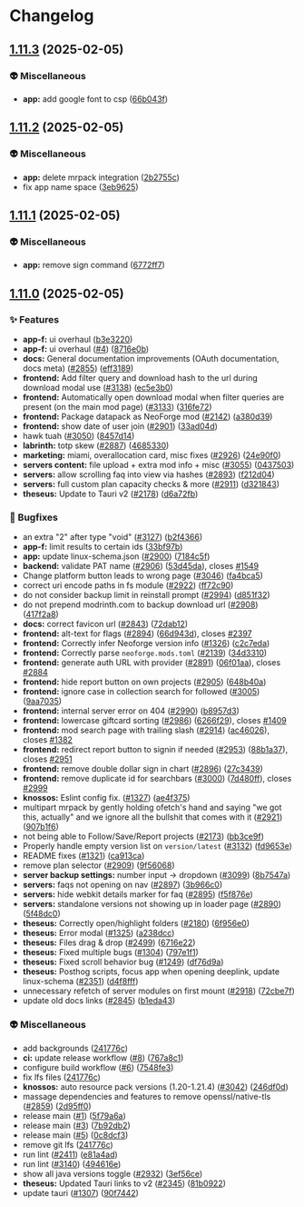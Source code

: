 # Changelog

## [1.11.3](https://github.com/marcusk-studio/hippolytus/compare/apps-v1.11.2...apps-v1.11.3) (2025-02-05)


### 👽 Miscellaneous

* **app:** add google font to csp ([66b043f](https://github.com/marcusk-studio/hippolytus/commit/66b043fdde0bfb009a99df36928b1ac4676df16f))

## [1.11.2](https://github.com/marcusk-studio/hippolytus/compare/apps-v1.11.1...apps-v1.11.2) (2025-02-05)


### 👽 Miscellaneous

* **app:** delete mrpack integration ([2b2755c](https://github.com/marcusk-studio/hippolytus/commit/2b2755c5b272800ceeffe5a047e3553ea7ea14b6))
* fix app name space ([3eb9625](https://github.com/marcusk-studio/hippolytus/commit/3eb96254db3af3e1c3413f97be4e7090bd0821df))

## [1.11.1](https://github.com/marcusk-studio/hippolytus/compare/apps-v1.11.0...apps-v1.11.1) (2025-02-05)


### 👽 Miscellaneous

* **app:** remove sign command ([6772ff7](https://github.com/marcusk-studio/hippolytus/commit/6772ff7c492dd724930cfb4b47fbdf8db7abc995))

## [1.11.0](https://github.com/marcusk-studio/hippolytus/compare/apps-v1.10.0...apps-v1.11.0) (2025-02-05)


### ✨ Features

* **app-f:** ui overhaul ([b3e3220](https://github.com/marcusk-studio/hippolytus/commit/b3e32207042edd1d2c4015a198d7fca21fe64918))
* **app-f:** ui overhaul ([#4](https://github.com/marcusk-studio/hippolytus/issues/4)) ([8716e0b](https://github.com/marcusk-studio/hippolytus/commit/8716e0b7a1e7974679ebaff50e4ae19b3e3bc24d))
* **docs:** General documentation improvements (OAuth documentation, docs meta) ([#2855](https://github.com/marcusk-studio/hippolytus/issues/2855)) ([eff3189](https://github.com/marcusk-studio/hippolytus/commit/eff3189ded12ad91197702bc71c373a7ee3bcc7e))
* **frontend:** Add filter query and download hash to the url during download modal use ([#3138](https://github.com/marcusk-studio/hippolytus/issues/3138)) ([ec5e3b0](https://github.com/marcusk-studio/hippolytus/commit/ec5e3b005097b9c24276a4aa4edf225a9dec0e17))
* **frontend:** Automatically open download modal when filter queries are present (on the main mod page) ([#3133](https://github.com/marcusk-studio/hippolytus/issues/3133)) ([316fe72](https://github.com/marcusk-studio/hippolytus/commit/316fe72ea521adc0b516fe8464287411bae0cb4b))
* **frontend:** Package datapack as NeoForge mod ([#2142](https://github.com/marcusk-studio/hippolytus/issues/2142)) ([a380d39](https://github.com/marcusk-studio/hippolytus/commit/a380d39865bc905636f2356411aa47be1be89d47))
* **frontend:** show date of user join ([#2901](https://github.com/marcusk-studio/hippolytus/issues/2901)) ([33ad04d](https://github.com/marcusk-studio/hippolytus/commit/33ad04d03680aa86287cd0655cd2f157e8985676))
* hawk tuah ([#3050](https://github.com/marcusk-studio/hippolytus/issues/3050)) ([8457d14](https://github.com/marcusk-studio/hippolytus/commit/8457d1484b6ed9a16f70673c6c28414e68cb5e8a))
* **labrinth:** totp skew ([#2887](https://github.com/marcusk-studio/hippolytus/issues/2887)) ([4685330](https://github.com/marcusk-studio/hippolytus/commit/4685330eaf71991fabbb135b0817dbd4a36238b1))
* **marketing:** miami, overallocation card, misc fixes ([#2926](https://github.com/marcusk-studio/hippolytus/issues/2926)) ([24e90f0](https://github.com/marcusk-studio/hippolytus/commit/24e90f0a540c98270b9473ba99a25af66600eb03))
* **servers content:** file upload + extra mod info + misc ([#3055](https://github.com/marcusk-studio/hippolytus/issues/3055)) ([0437503](https://github.com/marcusk-studio/hippolytus/commit/0437503b752e43aa34a25daa0ff9903a59e1602f))
* **servers:** allow scrolling faq into view via hashes ([#2893](https://github.com/marcusk-studio/hippolytus/issues/2893)) ([f212d04](https://github.com/marcusk-studio/hippolytus/commit/f212d0426102e8cec646bd381bc058864184e611))
* **servers:** full custom plan capacity checks & more ([#2911](https://github.com/marcusk-studio/hippolytus/issues/2911)) ([d321843](https://github.com/marcusk-studio/hippolytus/commit/d321843c02c8accb63886d5d86be1bb085209484))
* **theseus:** Update to Tauri v2 ([#2178](https://github.com/marcusk-studio/hippolytus/issues/2178)) ([d6a72fb](https://github.com/marcusk-studio/hippolytus/commit/d6a72fbfc4613a45acaa38e0e73da9bcc455e87a))


### 🐛 Bugfixes

* an extra "2" after type "void" ([#3127](https://github.com/marcusk-studio/hippolytus/issues/3127)) ([b2f4366](https://github.com/marcusk-studio/hippolytus/commit/b2f4366415d832bc0e491bc45e9419804fa19a48))
* **app-f:** limit results to certain ids ([33bf97b](https://github.com/marcusk-studio/hippolytus/commit/33bf97bbe370ee1501db6c815e9ce0a635bc5303))
* **app:** update linux-schema.json ([#2900](https://github.com/marcusk-studio/hippolytus/issues/2900)) ([7184c5f](https://github.com/marcusk-studio/hippolytus/commit/7184c5f5c7a5346c2581f3650024010b1650fb29))
* **backend:** validate PAT name ([#2906](https://github.com/marcusk-studio/hippolytus/issues/2906)) ([53d45da](https://github.com/marcusk-studio/hippolytus/commit/53d45dafc2fd58e1cb1cebde856dbab6bd23f77f)), closes [#1549](https://github.com/marcusk-studio/hippolytus/issues/1549)
* Change platform button leads to wrong page ([#3046](https://github.com/marcusk-studio/hippolytus/issues/3046)) ([fa4bca5](https://github.com/marcusk-studio/hippolytus/commit/fa4bca5cb8e463cab7c948dedd10bd8f69f3ceb9))
* correct uri encode paths in fs module ([#2922](https://github.com/marcusk-studio/hippolytus/issues/2922)) ([ff72c90](https://github.com/marcusk-studio/hippolytus/commit/ff72c906ba7180ce5a9da4550bc33284599fc809))
* do not consider backup limit in reinstall prompt ([#2994](https://github.com/marcusk-studio/hippolytus/issues/2994)) ([d851f32](https://github.com/marcusk-studio/hippolytus/commit/d851f32ea0fd6b5c35e40ba10558e73f63113467))
* do not prepend modrinth.com to backup download url ([#2908](https://github.com/marcusk-studio/hippolytus/issues/2908)) ([417f2a8](https://github.com/marcusk-studio/hippolytus/commit/417f2a8b9188900dba9fe2b7fdca9399dc9571ec))
* **docs:** correct favicon url ([#2843](https://github.com/marcusk-studio/hippolytus/issues/2843)) ([72dab12](https://github.com/marcusk-studio/hippolytus/commit/72dab1203353b8b4a52eba5f47763e4a3c7c794e))
* **frontend:** alt-text for flags ([#2894](https://github.com/marcusk-studio/hippolytus/issues/2894)) ([66d943d](https://github.com/marcusk-studio/hippolytus/commit/66d943d391de783d5ac4eccabeda52a19a5808a6)), closes [#2397](https://github.com/marcusk-studio/hippolytus/issues/2397)
* **frontend:** Correctly infer Neoforge version info ([#1326](https://github.com/marcusk-studio/hippolytus/issues/1326)) ([c2c7eda](https://github.com/marcusk-studio/hippolytus/commit/c2c7eda799a53fc6042bb04f0716441be1a5f3ff))
* **frontend:** Correctly parse `neoforge.mods.toml` ([#2139](https://github.com/marcusk-studio/hippolytus/issues/2139)) ([34d3310](https://github.com/marcusk-studio/hippolytus/commit/34d3310eae05c23c88aadd4577b450bca1ae3f49))
* **frontend:** generate auth URL with provider ([#2891](https://github.com/marcusk-studio/hippolytus/issues/2891)) ([06f01aa](https://github.com/marcusk-studio/hippolytus/commit/06f01aa85c17a4164ac7971c475e508b28f5779c)), closes [#2884](https://github.com/marcusk-studio/hippolytus/issues/2884)
* **frontend:** hide report button on own projects ([#2905](https://github.com/marcusk-studio/hippolytus/issues/2905)) ([648b40a](https://github.com/marcusk-studio/hippolytus/commit/648b40a8f5e44066f5b0b383b114f7cb15eaa873))
* **frontend:** ignore case in collection search for followed ([#3005](https://github.com/marcusk-studio/hippolytus/issues/3005)) ([9aa7035](https://github.com/marcusk-studio/hippolytus/commit/9aa70359a85717a2f482ae0da9a21a1054507eb5))
* **frontend:** internal server error on 404 ([#2990](https://github.com/marcusk-studio/hippolytus/issues/2990)) ([b8957d3](https://github.com/marcusk-studio/hippolytus/commit/b8957d386acffefc706e28b43654d07b9689fced))
* **frontend:** lowercase giftcard sorting ([#2986](https://github.com/marcusk-studio/hippolytus/issues/2986)) ([6266f29](https://github.com/marcusk-studio/hippolytus/commit/6266f29b99d8b9d22f9d814c0afe45511350013e)), closes [#1409](https://github.com/marcusk-studio/hippolytus/issues/1409)
* **frontend:** mod search page with trailing slash ([#2914](https://github.com/marcusk-studio/hippolytus/issues/2914)) ([ac46026](https://github.com/marcusk-studio/hippolytus/commit/ac46026f99454d80d8b7b27693d00f0c36a886f0)), closes [#1382](https://github.com/marcusk-studio/hippolytus/issues/1382)
* **frontend:** redirect report button to signin if needed ([#2953](https://github.com/marcusk-studio/hippolytus/issues/2953)) ([88b1a37](https://github.com/marcusk-studio/hippolytus/commit/88b1a370d4efccc4fbf975cc4398f6f546a736c4)), closes [#2951](https://github.com/marcusk-studio/hippolytus/issues/2951)
* **frontend:** remove double dollar sign in chart ([#2896](https://github.com/marcusk-studio/hippolytus/issues/2896)) ([27c3439](https://github.com/marcusk-studio/hippolytus/commit/27c3439120998d220d8ba8d39aba96b81152e5b6))
* **frontend:** remove duplicate id for searchbars ([#3000](https://github.com/marcusk-studio/hippolytus/issues/3000)) ([7d480ff](https://github.com/marcusk-studio/hippolytus/commit/7d480ffbd62f578d5f39d022bcdd318ad0dd9b9a)), closes [#2999](https://github.com/marcusk-studio/hippolytus/issues/2999)
* **knossos:** Eslint config fix. ([#1327](https://github.com/marcusk-studio/hippolytus/issues/1327)) ([ae4f375](https://github.com/marcusk-studio/hippolytus/commit/ae4f3759c23b1d59a4a0facf72e67caa02867d0d))
* multipart mrpack by gently holding ofetch's hand and saying "we got this, actually" and we ignore all the bullshit that comes with it ([#2921](https://github.com/marcusk-studio/hippolytus/issues/2921)) ([907b1f6](https://github.com/marcusk-studio/hippolytus/commit/907b1f67ed96fb9bcb1d4439e3b613e28383825c))
* not being able to Follow/Save/Report projects ([#2173](https://github.com/marcusk-studio/hippolytus/issues/2173)) ([bb3ce9f](https://github.com/marcusk-studio/hippolytus/commit/bb3ce9fbc6c61f90e33ca124ebc289e06d6448ed))
* Properly handle empty version list on `version/latest` ([#3132](https://github.com/marcusk-studio/hippolytus/issues/3132)) ([fd9653e](https://github.com/marcusk-studio/hippolytus/commit/fd9653e2837b995666baa34fdad3d680bac415d7))
* README fixes ([#1321](https://github.com/marcusk-studio/hippolytus/issues/1321)) ([ca913ca](https://github.com/marcusk-studio/hippolytus/commit/ca913cafbcbbe9bf312830f060eab65eaa673332))
* remove plan selector ([#2909](https://github.com/marcusk-studio/hippolytus/issues/2909)) ([9f56068](https://github.com/marcusk-studio/hippolytus/commit/9f5606889eea26cc415a4a3144dc6b00401a99bf))
* **server backup settings:** number input -&gt; dropdown ([#3099](https://github.com/marcusk-studio/hippolytus/issues/3099)) ([8b7547a](https://github.com/marcusk-studio/hippolytus/commit/8b7547ae38a48c2522cddfbaed8d012ba638c9e2))
* **servers:** faqs not opening on nav ([#2897](https://github.com/marcusk-studio/hippolytus/issues/2897)) ([3b966c0](https://github.com/marcusk-studio/hippolytus/commit/3b966c03ee1024671f140e77ef6d5db0ade869dc))
* **servers:** hide webkit details marker for faq ([#2895](https://github.com/marcusk-studio/hippolytus/issues/2895)) ([f5f876e](https://github.com/marcusk-studio/hippolytus/commit/f5f876e458debd66d999132a2bdbbaa39b8a96f7))
* **servers:** standalone versions not showing up in loader page ([#2890](https://github.com/marcusk-studio/hippolytus/issues/2890)) ([5f48dc0](https://github.com/marcusk-studio/hippolytus/commit/5f48dc08a9c90be076f377e0e7031841d4d32133))
* **theseus:** Correctly open/highlight folders ([#2180](https://github.com/marcusk-studio/hippolytus/issues/2180)) ([6f956e0](https://github.com/marcusk-studio/hippolytus/commit/6f956e0423055648be9effeaf74c1ba2b4b59ffc))
* **theseus:** Error modal ([#1325](https://github.com/marcusk-studio/hippolytus/issues/1325)) ([a238dcc](https://github.com/marcusk-studio/hippolytus/commit/a238dcc5e6d9b3cd8ad1f47b1edd1eba5e0ae13f))
* **theseus:** Files drag & drop ([#2499](https://github.com/marcusk-studio/hippolytus/issues/2499)) ([6716e22](https://github.com/marcusk-studio/hippolytus/commit/6716e2277d9b560b48ad5ec31980a84a4c66ea7c))
* **theseus:** Fixed multiple bugs ([#1304](https://github.com/marcusk-studio/hippolytus/issues/1304)) ([797e1f1](https://github.com/marcusk-studio/hippolytus/commit/797e1f1f214011cc36112f88bde7c609237fb2e1))
* **theseus:** Fixed scroll behavior bug ([#1249](https://github.com/marcusk-studio/hippolytus/issues/1249)) ([df76d9a](https://github.com/marcusk-studio/hippolytus/commit/df76d9a50ab393b858b4adc4b5416f9da9427a06))
* **theseus:** Posthog scripts, focus app when opening deeplink, update linux-schema ([#2351](https://github.com/marcusk-studio/hippolytus/issues/2351)) ([d4f8fff](https://github.com/marcusk-studio/hippolytus/commit/d4f8fff7af8c9cf842718b05d6104dac86392d39))
* unnecessary refetch of server modules on first mount ([#2918](https://github.com/marcusk-studio/hippolytus/issues/2918)) ([72cbe7f](https://github.com/marcusk-studio/hippolytus/commit/72cbe7f90581d58b262ad5ec511bdc90eee3311a))
* update old docs links ([#2845](https://github.com/marcusk-studio/hippolytus/issues/2845)) ([b1eda43](https://github.com/marcusk-studio/hippolytus/commit/b1eda435a503bb5382aa7c24260b8860d268cf3a))


### 👽 Miscellaneous

* add backgrounds ([241776c](https://github.com/marcusk-studio/hippolytus/commit/241776c751ee5975bf5b5b8b64964bde3485d282))
* **ci:** update release workflow ([#8](https://github.com/marcusk-studio/hippolytus/issues/8)) ([767a8c1](https://github.com/marcusk-studio/hippolytus/commit/767a8c1b1d3fba73b5463c60a0a8c419f8233b91))
* configure build workflow ([#6](https://github.com/marcusk-studio/hippolytus/issues/6)) ([7548fe3](https://github.com/marcusk-studio/hippolytus/commit/7548fe34dc8c4d6082dc74296aff331676e67151))
* fix lfs files ([241776c](https://github.com/marcusk-studio/hippolytus/commit/241776c751ee5975bf5b5b8b64964bde3485d282))
* **knossos:** auto resource pack versions (1.20-1.21.4) ([#3042](https://github.com/marcusk-studio/hippolytus/issues/3042)) ([246df0d](https://github.com/marcusk-studio/hippolytus/commit/246df0d107a6ca29528a37abe2a3978bb4c8294f))
* massage dependencies and features to remove openssl/native-tls ([#2859](https://github.com/marcusk-studio/hippolytus/issues/2859)) ([2d95ff0](https://github.com/marcusk-studio/hippolytus/commit/2d95ff08300671d14303c0cf800f89e740e45944))
* release main ([#1](https://github.com/marcusk-studio/hippolytus/issues/1)) ([5f79a6a](https://github.com/marcusk-studio/hippolytus/commit/5f79a6a94a43d7e3c2b7130284ac0d3cb0d9fc8d))
* release main ([#3](https://github.com/marcusk-studio/hippolytus/issues/3)) ([7b92db2](https://github.com/marcusk-studio/hippolytus/commit/7b92db2ade7e90e5bb8809147f6ca188d95a5c71))
* release main ([#5](https://github.com/marcusk-studio/hippolytus/issues/5)) ([0c8dcf3](https://github.com/marcusk-studio/hippolytus/commit/0c8dcf362d8bdde8a2282504ba7303e0ddda4f2c))
* remove git lfs ([241776c](https://github.com/marcusk-studio/hippolytus/commit/241776c751ee5975bf5b5b8b64964bde3485d282))
* run lint ([#2411](https://github.com/marcusk-studio/hippolytus/issues/2411)) ([e81a4ad](https://github.com/marcusk-studio/hippolytus/commit/e81a4ade974ba8da2602f49c86c6cd7e8a99920f))
* run lint ([#3140](https://github.com/marcusk-studio/hippolytus/issues/3140)) ([494616e](https://github.com/marcusk-studio/hippolytus/commit/494616e9f2e90c1c49db3e63c4b474abccc35028))
* show all java versions toggle ([#2932](https://github.com/marcusk-studio/hippolytus/issues/2932)) ([3ef56ce](https://github.com/marcusk-studio/hippolytus/commit/3ef56ce66ed61ab325a9b9b8d6ab0f505959b809))
* **theseus:** Updated Tauri links to v2 ([#2345](https://github.com/marcusk-studio/hippolytus/issues/2345)) ([81b0922](https://github.com/marcusk-studio/hippolytus/commit/81b0922c93a4341bcd82db92208b7095a25301b2))
* update tauri ([#1307](https://github.com/marcusk-studio/hippolytus/issues/1307)) ([90f7442](https://github.com/marcusk-studio/hippolytus/commit/90f74427d924824a222799d2a56bbfe510574b01))
